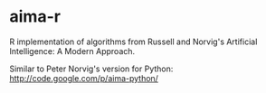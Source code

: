 aima-r
======

R implementation of algorithms from Russell and Norvig's Artificial Intelligence: A Modern Approach.  

Similar to Peter Norvig's version for Python: http://code.google.com/p/aima-python/
